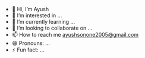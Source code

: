 - 👋 Hi, I’m Ayush
- 👀 I’m interested in ...
- 🌱 I’m currently learning ...
- 💞️ I’m looking to collaborate on ...
- 📫 How to reach me ayushsonone2005@gmail.com
- 😄 Pronouns: ...
- ⚡ Fun fact: ...

<!---
CodeCraftAyush/CodeCraftAyush is a ✨ special ✨ repository because its `README.md` (this file) appears on your GitHub profile.
You can click the Preview link to take a look at your changes.
--->
